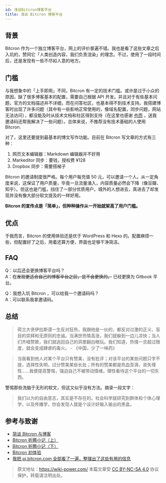 ```yaml
---
id: 浅谈Bitcron博客平台
title: 浅谈 Bitcron 博客平台
---
```


## 背景

Bitcron 作为一个独立博客平台，网上的评价普遍不错。我也是看了这些文章之后入坑的，赞同它「人类创造内容，我们负责渲染」的理念。不过，使用了一段时间后，还是发现有一些不尽如人意的地方。

## 门槛

与我想象中的「上手即用」不同，Bitcron 有一定的技术门槛。或许是过于小众的原因，缺了很多博客基本的配置，需要自己根据 API 开发。并且对于有些基本问题，官方的文档描述并不详细，而在问答社区，也基本得不到技术支持。我搭建博客时出现了许多问题（其中有一些影响正常使用的，像域名配置，同步问题，网站无法访问），都没能及时从技术文档和社区得到支持（在这里也感谢 [也而](https://zoomyale.com/) ，送我邀请码还帮我解决了一些问题）。总体来说，不推荐没有技术基础的人使用 Bitcron.

对了，这里还要提到最基本的博文写作功能。目前在 Bitcron 写文章的方式有三种：

1. 网页文本编辑器：Markdown 编辑器并不好用
2. Markeditor 同步：要钱，授权费 ¥128
3. Dropbox 同步：需要搭梯子

Bitcron 的邀请制度很严格。每个用户每充值 50 元，可以邀请一个人。从一定角度来说，这保证了用户质量，毕竟一旦流量涌入，内容质量必然会下降（像豆瓣、知乎）。但这也是门槛，挡住了一部分优质用户。城外的人想进去，真进去了却发现并没有像大部分软文提及的一样好用。

**Bitcron 的宣传点是「简单」，但种种操作从一开始就架高了用户门槛。**

## 优点

于我而言，Bitcron 的使用体验还是优于 WordPress 和 Hexo 的。配置麻烦一些，但配置好了之后，用着还算方便，界面也足够干净简洁。

## FAQ

Q：以后还会更换博客平台吗？  
A：~~在发现更适合自己的博客平台之前，是不会更换的。~~ 已经更换为 Gitbook 平台。

Q：我想入坑 Bitcron ，可以给我一个邀请码吗？  
A：可以联系我拿邀请码。

## 总结

> 荷兰大贤伊拉斯谟一生反对狂热，我跟他是一伙的，都反对过激的正义、盲目的崇拜和无原则的忠诚。当满世热情高涨，我们就躲到一边儿凉快；当人们齐唱赞歌，我们就逃回自己的洞里翻白眼玩。我们知道，热情一旦超过限度，就会变成肆虐的毒火。 - 《中国，少了一味药》

> 当我看到他人对某个平台只有赞美，没有批评；对该平台的某些问题只字不提，选择性失明，过分赞美某些长处；所有的赞美都是热血澎湃，丧失理性……我便提高警惕，强迫自己不被带动情绪，理性看待这个平台的一切东西。

警惕那些洗脑于无形的软文，但这又似乎没有方法。摘录一段文字：

> 我们以为的自由意志，其实是不存在的。社会科学就研究到群体和个体心理学，以及传播学，你会发现人就是个设计好输入输出的黑盒。

## 参考与致谢

- [简谈 Bitcron 与博客](https://linhai1990.com/archives/89.html)
- [Bitcron 折腾小记（上）](https://linhai1990.com/archives/103.html)
- [Bitcron 折腾小记（下）](https://linhai1990.com/archives/104.html)
- [Bitcron 初体验](https://cyhour.com/533/)
- [我把 pi.bitcron.com 全部看了一遍，整理出了这些有用的信息](https://www.liaoyuqin.com/post/help/pibitcron)



> 原文地址：<https://wiki-power.com/>
> 本篇文章受 [CC BY-NC-SA 4.0](https://creativecommons.org/licenses/by/4.0/deed.zh) 协议保护，转载请注明出处。

